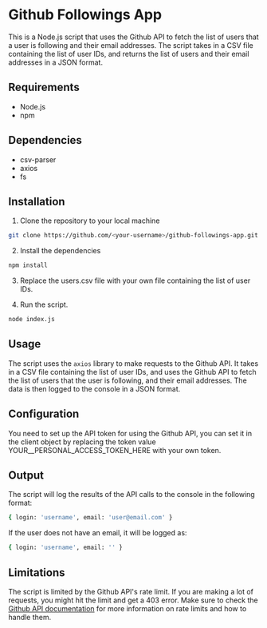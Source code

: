 # Github Followings App

This is a Node.js script that uses the Github API to fetch the list of users that a user is following and their email addresses. The script takes in a CSV file containing the list of user IDs, and returns the list of users and their email addresses in a JSON format.

## Requirements

- Node.js
- npm

## Dependencies

- csv-parser
- axios
- fs

## Installation

1. Clone the repository to your local machine

```bash
git clone https://github.com/<your-username>/github-followings-app.git
```

2. Install the dependencies

```bash
npm install
```

3. Replace the users.csv file with your own file containing the list of user IDs.

4. Run the script.

```bash
node index.js
```

## Usage

The script uses the `axios` library to make requests to the Github API. It takes in a CSV file containing the list of user IDs, and uses the Github API to fetch the list of users that the user is following, and their email addresses. The data is then logged to the console in a JSON format.

## Configuration

You need to set up the API token for using the Github API, you can set it in the client object by replacing the token value YOUR\_\_PERSONAL_ACCESS_TOKEN_HERE with your own token.

## Output

The script will log the results of the API calls to the console in the following format:

```bash
{ login: 'username', email: 'user@email.com' }
```

If the user does not have an email, it will be logged as:

```bash
{ login: 'username', email: '' }
```

## Limitations

The script is limited by the Github API's rate limit. If you are making a lot of requests, you might hit the limit and get a 403 error. Make sure to check the [Github API documentation](https://docs.github.com/en/rest/) for more information on rate limits and how to handle them.
